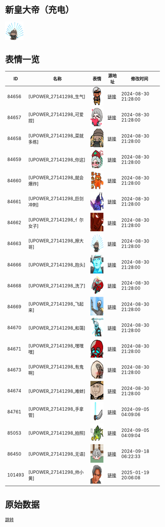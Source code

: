 # 新皇大帝（充电）

<img src="./cover.png" height="60" alt="cover" />

# 表情一览

|ID|名称|表情|源地址|修改时间|
|----|----|----|----|----|
|84656|[UPOWER_27141298_生气]|<img src="./pic/084656_%5BUPOWER_27141298_生气%5D.png" height="60" alt="生气"/>|[链接](https://i0.hdslb.com/bfs/garb/3acb34e32a2c9929d5d0febb169bac396fc85931.png)|2024-08-30 21:28:00|
|84657|[UPOWER_27141298_可爱捏]|<img src="./pic/084657_%5BUPOWER_27141298_可爱捏%5D.png" height="60" alt="可爱捏"/>|[链接](https://i0.hdslb.com/bfs/garb/85f69c32b6db38455e76032ca8b7ea2040670a1b.png)|2024-08-30 21:28:00|
|84658|[UPOWER_27141298_菜就多练]|<img src="./pic/084658_%5BUPOWER_27141298_菜就多练%5D.png" height="60" alt="菜就多练"/>|[链接](https://i0.hdslb.com/bfs/garb/dfe7368bcafd350fa3110166a4f3dee0e33987e7.png)|2024-08-30 21:28:00|
|84659|[UPOWER_27141298_你这]|<img src="./pic/084659_%5BUPOWER_27141298_你这%5D.png" height="60" alt="你这"/>|[链接](https://i0.hdslb.com/bfs/garb/8957853a202a5e29a32c65effb9dce97cfb302a0.png)|2024-08-30 21:28:00|
|84660|[UPOWER_27141298_就会爆炸]|<img src="./pic/084660_%5BUPOWER_27141298_就会爆炸%5D.png" height="60" alt="就会爆炸"/>|[链接](https://i0.hdslb.com/bfs/garb/66f56587640f4c9ac9396a9bb867d85e89b2800c.png)|2024-08-30 21:28:00|
|84661|[UPOWER_27141298_巨剑冲刺]|<img src="./pic/084661_%5BUPOWER_27141298_巨剑冲刺%5D.png" height="60" alt="巨剑冲刺"/>|[链接](https://i0.hdslb.com/bfs/garb/3dcbd2896b9d6e421a0fdc5f4a8b107429e54eaf.png)|2024-08-30 21:28:00|
|84662|[UPOWER_27141298_亻尔女子]|<img src="./pic/084662_%5BUPOWER_27141298_亻尔女子%5D.png" height="60" alt="亻尔女子"/>|[链接](https://i0.hdslb.com/bfs/garb/2d0f8d49cf816abcd394282051eb549f10e5a067.png)|2024-08-30 21:28:00|
|84663|[UPOWER_27141298_擦大哥]|<img src="./pic/084663_%5BUPOWER_27141298_擦大哥%5D.png" height="60" alt="擦大哥"/>|[链接](https://i0.hdslb.com/bfs/garb/d6e5df698def40bc8306d13f3ea51af0d647d404.png)|2024-08-30 21:28:00|
|84666|[UPOWER_27141298_抱头]|<img src="./pic/084666_%5BUPOWER_27141298_抱头%5D.png" height="60" alt="抱头"/>|[链接](https://i0.hdslb.com/bfs/garb/3386c6d2bd14e57516e6a839359c4e8a0e22cd94.png)|2024-08-30 21:28:00|
|84668|[UPOWER_27141298_洗了]|<img src="./pic/084668_%5BUPOWER_27141298_洗了%5D.png" height="60" alt="洗了"/>|[链接](https://i0.hdslb.com/bfs/garb/c66e3f744d8f374144cb9a4b3f035324136489a2.png)|2024-08-30 21:28:00|
|84669|[UPOWER_27141298_飞起来]|<img src="./pic/084669_%5BUPOWER_27141298_飞起来%5D.png" height="60" alt="飞起来"/>|[链接](https://i0.hdslb.com/bfs/garb/c684d6d10ec480763790fd5ec2c7ff17d6176c85.png)|2024-08-30 21:28:00|
|84670|[UPOWER_27141298_和蔼]|<img src="./pic/084670_%5BUPOWER_27141298_和蔼%5D.png" height="60" alt="和蔼"/>|[链接](https://i0.hdslb.com/bfs/garb/10a230a16ada7ca78e39bf7e5529a7abfbc18eda.png)|2024-08-30 21:28:00|
|84671|[UPOWER_27141298_嘿嘿嘿]|<img src="./pic/084671_%5BUPOWER_27141298_嘿嘿嘿%5D.png" height="60" alt="嘿嘿嘿"/>|[链接](https://i0.hdslb.com/bfs/garb/b20ecc56ebf4c450e946fe3951ee4fd044f16aed.png)|2024-08-30 21:28:00|
|84673|[UPOWER_27141298_有鬼啊]|<img src="./pic/084673_%5BUPOWER_27141298_有鬼啊%5D.png" height="60" alt="有鬼啊"/>|[链接](https://i0.hdslb.com/bfs/garb/6c932e0e9b0a14985c9e11ef0041f4025c592e35.png)|2024-08-30 21:28:00|
|84674|[UPOWER_27141298_难蚌]|<img src="./pic/084674_%5BUPOWER_27141298_难蚌%5D.png" height="60" alt="难蚌"/>|[链接](https://i0.hdslb.com/bfs/garb/87eb5e8314d751951b67a2231fb34fa6ae13cf4c.png)|2024-08-30 21:28:00|
|84761|[UPOWER_27141298_手拿管]|<img src="./pic/084761_%5BUPOWER_27141298_手拿管%5D.png" height="60" alt="手拿管"/>|[链接](https://i0.hdslb.com/bfs/garb/9329e5fb9979cbb3bd61d059d675d84a3181778b.png)|2024-09-05 04:09:06|
|85053|[UPOWER_27141298_拍照]|<img src="./pic/085053_%5BUPOWER_27141298_拍照%5D.png" height="60" alt="拍照"/>|[链接](https://i0.hdslb.com/bfs/garb/c1059a8b4bb893d4007ea33a8cfd3fdf193c15af.png)|2024-09-05 04:09:04|
|86450|[UPOWER_27141298_无语]|<img src="./pic/086450_%5BUPOWER_27141298_无语%5D.png" height="60" alt="无语"/>|[链接](https://i0.hdslb.com/bfs/garb/7a4b9fbc4f5c9ff572c77269c7360910606a2606.png)|2024-09-18 06:22:33|
|101493|[UPOWER_27141298_帅小黄]|<img src="./pic/101493_%5BUPOWER_27141298_帅小黄%5D.png" height="60" alt="帅小黄"/>|[链接](https://i0.hdslb.com/bfs/garb/38584f891a6dcbae61d032ca2871d26aa2414c68.png)|2025-01-19 20:06:08|

# 原始数据

[跳转](./raw.json)

